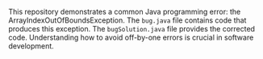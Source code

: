 This repository demonstrates a common Java programming error: the ArrayIndexOutOfBoundsException.  The `bug.java` file contains code that produces this exception. The `bugSolution.java` file provides the corrected code.  Understanding how to avoid off-by-one errors is crucial in software development.